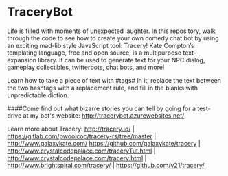 # TraceryBot
Life is filled with moments of unexpected laughter. In this repository, walk through the code to see how to create your own comedy chat bot by using an exciting mad-lib style JavaScript tool: Tracery! Kate Compton’s templating language, free and open source, is a multipurpose text-expansion library. It can be used to generate text for your NPC dialog, gameplay collectibles, twitterbots, chat bots, and more! 

Learn how to take a piece of text with #tags# in it, replace the text between the two hashtags with a replacement rule, and fill in the blanks with unpredictable diction. 

####Come find out what bizarre stories you can tell by going for a test-drive at my bot's website: http://tracerybot.azurewebsites.net/ 

Learn more about Tracery:
http://tracery.io/   |   https://gitlab.com/pwoolcoc/tracery-rs/tree/master   |    http://www.galaxykate.com/                   https://github.com/galaxykate/tracery  |   http://www.crystalcodepalace.com/traceryTut.html  |  http://www.crystalcodepalace.com/tracery.html  |   http://www.brightspiral.com/tracery/   |    https://github.com/v21/tracery/             
